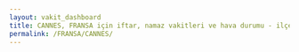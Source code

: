 ```yaml
---
layout: vakit_dashboard
title: CANNES, FRANSA için iftar, namaz vakitleri ve hava durumu - ilçe/eyalet seç
permalink: /FRANSA/CANNES/
---
```


<script type="text/javascript">
  var GLOBAL_COUNTRY = 'FRANSA';
  var GLOBAL_CITY = 'CANNES';
  var GLOBAL_STATE = '';
  var lat = 72;
  var lon = 21;
</script>
